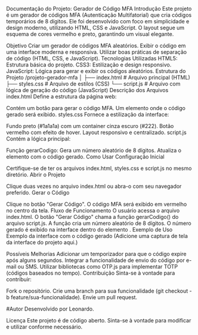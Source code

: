 Documentação do Projeto: Gerador de Código MFA
Introdução
Este projeto é um gerador de códigos MFA (Autenticação Multifatorial) que cria códigos temporários de 8 dígitos. Ele foi desenvolvido com foco em simplicidade e design moderno, utilizando HTML, CSS e JavaScript. O layout segue um esquema de cores vermelho e preto, garantindo um visual elegante.

Objetivo
Criar um gerador de códigos MFA aleatórios.
Exibir o código em uma interface moderna e responsiva.
Utilizar boas práticas de separação de código (HTML, CSS, e JavaScript).
Tecnologias Utilizadas
HTML5: Estrutura básica do projeto.
CSS3: Estilização e design responsivo.
JavaScript: Lógica para gerar e exibir os códigos aleatórios.
Estrutura do Projeto
/projeto-gerador-mfa
│
├── index.html      # Arquivo principal (HTML)
├── styles.css      # Arquivo de estilos (CSS)
└── script.js       # Arquivo com lógica de geração do código (JavaScript)
Descrição dos Arquivos
index.html
Define a estrutura da página web:

Contém um botão para gerar o código MFA.
Um elemento <span> onde o código gerado será exibido.
styles.css
Fornece a estilização da interface:

Fundo preto (#1a1a1a) com um container cinza escuro (#222).
Botão vermelho com efeito de hover.
Layout responsivo e centralizado.
script.js
Contém a lógica principal:

Função gerarCodigo:
Gera um número aleatório de 8 dígitos.
Atualiza o elemento <span> com o código gerado.
Como Usar
Configuração Inicial

Certifique-se de ter os arquivos index.html, styles.css e script.js no mesmo diretório.
Abrir o Projeto

Clique duas vezes no arquivo index.html ou abra-o com seu navegador preferido.
Gerar o Código

Clique no botão "Gerar Código".
O código MFA será exibido em vermelho no centro da tela.
Fluxo de Funcionamento
O usuário acessa o arquivo index.html.
O botão "Gerar Código" chama a função gerarCodigo() do arquivo script.js.
A função cria um número aleatório de 8 dígitos.
O número gerado é exibido na interface dentro do elemento <span>.
Exemplo de Uso
Exemplo da interface com o código gerado
(Adicione uma captura de tela da interface do projeto aqui.)

Possíveis Melhorias
Adicionar um temporizador para que o código expire após alguns segundos.
Integrar a funcionalidade de envio do código por e-mail ou SMS.
Utilizar bibliotecas como OTP.js para implementar TOTP (códigos baseados no tempo).
Contribuição
Sinta-se à vontade para contribuir:

Fork o repositório.
Crie uma branch para sua funcionalidade (git checkout -b feature/sua-funcionalidade).
Envie um pull request.

#Autor
Desenvolvido por Leonardo.

Licença
Este projeto é de código aberto. Sinta-se à vontade para modificar e utilizar conforme necessário.
